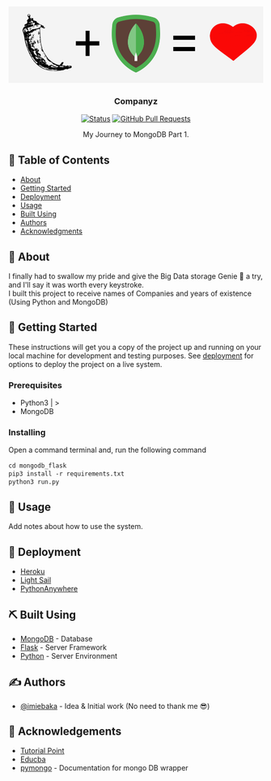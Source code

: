<p align="center">
  <a href="" rel="noopener">
 <img width=541px height=151px src="https://raw.githubusercontent.com/iMiebaka/Companyz-Flask/935ec8ece27efe2b422a1d89782a7a051825684c/cover_image.svg" alt="Project logo"></a>
</p>

<h3 align="center">Companyz</h3>

<div align="center">

[![Status](https://img.shields.io/badge/status-active-success.svg)]()
[![GitHub Pull Requests](https://img.shields.io/github/issues-pr/kylelobo/The-Documentation-Compendium.svg)](https://https://github.com/iMiebaka/Companyz-Flask/pulls)

</div>


<p align="center"> My Journey to MongoDB Part 1.
    <br> 
</p>

## 📝 Table of Contents

- [About](#about)
- [Getting Started](#getting_started)
- [Deployment](#deployment)
- [Usage](#usage)
- [Built Using](#built_using)
- [Authors](#authors)
- [Acknowledgments](#acknowledgement)

## 🧐 About <a name = "about"></a>

I finally had to swallow my pride and give the Big Data storage Genie 🧞 a try, and I'll say it was worth every keystroke. <br/>
I built this project to receive names of Companies and years of existence (Using Python and MongoDB)
## 🏁 Getting Started <a name = "getting_started"></a>

These instructions will get you a copy of the project up and running on your local machine for development and testing purposes. See [deployment](#deployment) for options to deploy the project on a live system.

### Prerequisites

- Python3  |  >
- MongoDB

### Installing

Open a command terminal and, run the following command

```
cd mongodb_flask
pip3 install -r requirements.txt
python3 run.py
```

## 🎈 Usage <a name="usage"></a>
Add notes about how to use the system.


## 🚀 Deployment <a name = "deployment"></a>
- [Heroku](https://heroku.com) 
- [Light Sail](https://lightsail.aws.amazon.com/ls/webapp/home/instances/) 
- [PythonAnywhere](https://www.pythonanywhere.com/)


## ⛏️ Built Using <a name = "built_using"></a>

- [MongoDB](https://www.mongodb.com/) - Database
- [Flask](https://expressjs.com/) - Server Framework
- [Python](https://python.org/en/) - Server Environment


## ✍️ Authors <a name = "authors"></a>

- [@imiebaka](https://github.com/imiebaka) - Idea & Initial work (No need to thank me :sunglasses:)


## 🎉 Acknowledgements <a name = "acknowledgement"></a>

- [Tutorial Point](https://www.tutorialspoint.com/python_data_access/python_mongodb_delete_document.htm)
- [Educba](https://www.educba.com/mongodb-pagination/)
- [pymongo](https://pypi.org/project/pymongo/) - Documentation for mongo DB wrapper